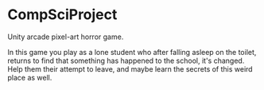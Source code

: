 # CompSciProject
Unity arcade pixel-art horror game.

In this game you play as a lone student who after falling asleep on the toilet, returns to find that something has happened to the school, it's changed. Help them their attempt to leave, and maybe learn the secrets of this weird place as well.

